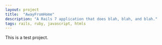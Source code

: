 ```yaml
---
layout: project
title:  "AwayFromHome"
description: "A Rails 7 application that does blah, blah, and blah."
tags: rails, ruby, javascript, htmls
---
```


This is a test project.

